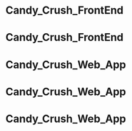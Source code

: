 # Candy_Crush_FrontEnd
# Candy_Crush_FrontEnd
# Candy_Crush_Web_App
# Candy_Crush_Web_App
# Candy_Crush_Web_App
